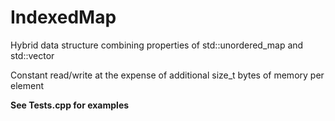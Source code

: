 # IndexedMap
Hybrid data structure combining properties of std::unordered_map and std::vector

Constant read/write at the expense of additional size_t bytes of memory per element

**See Tests.cpp for examples**

